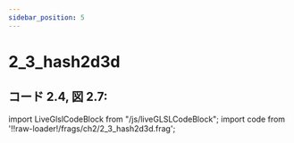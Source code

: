 ```yaml
---
sidebar_position: 5
---
```


# 2_3_hash2d3d
## コード 2.4, 図 2.7:

import LiveGlslCodeBlock from "/js/liveGLSLCodeBlock";
import code from '!!raw-loader!/frags/ch2/2_3_hash2d3d.frag';

<LiveGlslCodeBlock fragName='2_3_hash2d3d.frag' fragCode={code} />
